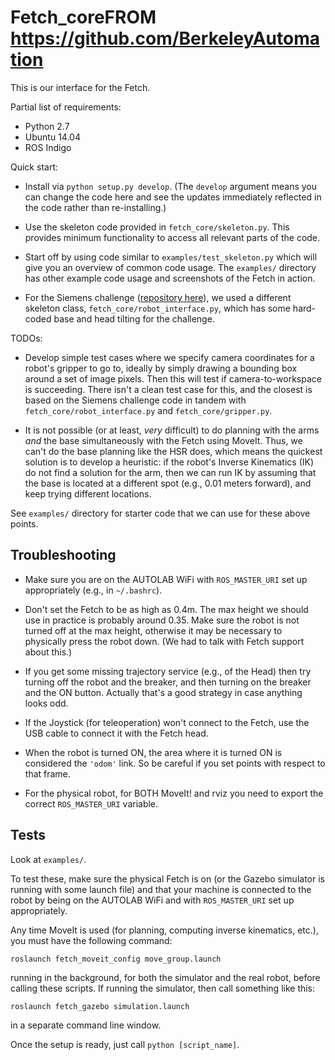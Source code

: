 # Fetch_coreFROM https://github.com/BerkeleyAutomation
This is our interface for the Fetch. 

Partial list of requirements:

- Python 2.7
- Ubuntu 14.04
- ROS Indigo

Quick start:

- Install via `python setup.py develop`. (The `develop` argument means you can
  change the code here and see the updates immediately reflected in the code
  rather than re-installing.)

- Use the skeleton code provided in `fetch_core/skeleton.py`. This provides
  minimum functionality to access all relevant parts of the code.

- Start off by using code similar to `examples/test_skeleton.py` which will give
  you an overview of common code usage. The `examples/` directory has other
  example code usage and screenshots of the Fetch in action.

- For the Siemens challenge ([repository here][1]), we used a different skeleton
  class, `fetch_core/robot_interface.py`, which has some hard-coded base and
  head tilting for the challenge. 

TODOs:

- Develop simple test cases where we specify camera coordinates for a robot's
  gripper to go to, ideally by simply drawing a bounding box around a set of
  image pixels.  Then this will test if camera-to-workspace is succeeding. There
  isn't a clean test case for this, and the closest is based on the Siemens
  challenge code in tandem with `fetch_core/robot_interface.py` and
  `fetch_core/gripper.py`.

- It is not possible (or at least, *very* difficult) to do planning with the
  arms *and* the base simultaneously with the Fetch using MoveIt. Thus, we can't
  do the base planning like the HSR does, which means the quickest solution is
  to develop a heuristic: if the robot's Inverse Kinematics (IK) do not find a
  solution for the arm, then we can run IK by assuming that the base is located
  at a different spot (e.g., 0.01 meters forward), and keep trying different
  locations.

See `examples/` directory for starter code that we can use for these above
points.

## Troubleshooting

- Make sure you are on the AUTOLAB WiFi with `ROS_MASTER_URI` set up
  appropriately (e.g., in `~/.bashrc`).

- Don't set the Fetch to be as high as 0.4m. The max height we should use in
  practice is probably around 0.35. Make sure the robot is not turned off at the
  max height, otherwise it may be necessary to physically press the robot down.
  (We had to talk with Fetch support about this.)

- If you get some missing trajectory service (e.g., of the Head) then try
  turning off the robot and the breaker, and then turning on the breaker and the
  ON button. Actually that's a good strategy in case anything looks odd.

- If the Joystick (for teleoperation) won't connect to the Fetch, use the USB
  cable to connect it with the Fetch head.

- When the robot is turned ON, the area where it is turned ON is considered the
  `'odom'` link. So be careful if you set points with respect to that frame.

- For the physical robot, for BOTH MoveIt! and rviz you need to export the
  correct `ROS_MASTER_URI` variable.

## Tests

Look at `examples/`.

To test these, make sure the physical Fetch is on (or the Gazebo simulator is
running with some launch file) and that your machine is connected to the robot
by being on the AUTOLAB WiFi and with `ROS_MASTER_URI` set up appropriately.

Any time MoveIt is used (for planning, computing inverse kinematics, etc.), you
must have the following command:

```
roslaunch fetch_moveit_config move_group.launch
```

running in the background, for both the simulator and the real robot, before
calling these scripts. If running the simulator, then call something like this:

```
roslaunch fetch_gazebo simulation.launch
```

in a separate command line window.

Once the setup is ready, just call `python [script_name]`.


[1]:https://github.com/BerkeleyAutomation/siemens_challenge
